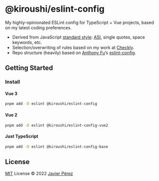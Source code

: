 # @kiroushi/eslint-config

My highly-opinionated ESLint config for TypeScript + Vue projects, based on my latest coding preferences.

* Derived from JavaScript [standard style](https://standardjs.com/rules.html): [ASI](https://developer.mozilla.org/en-US/docs/Web/JavaScript/Reference/Lexical_grammar#automatic_semicolon_insertion), single quotes, space keywords, etc.
* Selection/overwriting of rules based on my work at [Checkly](https://checklyhq.com).
* Repo structure (heavily) based on [Anthony Fu](https://github.com/antfu)’s [eslint-config](https://github.com/antfu/eslint-config).

## Getting Started

### Install

#### Vue 3

```bash
pnpm add -D eslint @kiroushi/eslint-config
```

#### Vue 2

```bash
pnpm add -D eslint @kiroushi/eslint-config-vue2
```

#### Just TypeScript

```bash
pnpm add -D eslint @kiroushi/eslint-config-base
```

## License

[MIT](./LICENSE) License &copy; 2022 [Javier Pérez](https://github.com/kiroushi)